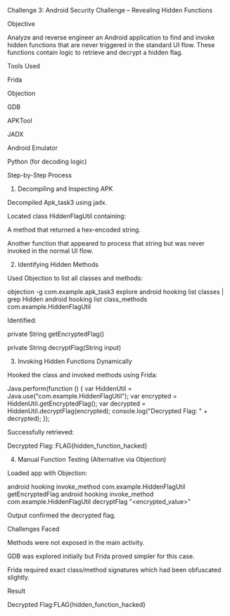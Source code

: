 Challenge 3: Android Security Challenge – Revealing Hidden Functions

Objective

Analyze and reverse engineer an Android application to find and invoke hidden functions that are never triggered in the standard UI flow. These functions contain logic to retrieve and decrypt a hidden flag.

Tools Used

Frida

Objection

GDB

APKTool

JADX

Android Emulator

Python (for decoding logic)

Step-by-Step Process

1. Decompiling and Inspecting APK

Decompiled Apk_task3 using jadx.

Located class HiddenFlagUtil containing:

A method that returned a hex-encoded string.

Another function that appeared to process that string but was never invoked in the normal UI flow.

2. Identifying Hidden Methods

Used Objection to list all classes and methods:

objection -g com.example.apk_task3 explore
android hooking list classes | grep Hidden
android hooking list class_methods com.example.HiddenFlagUtil

Identified:

private String getEncryptedFlag()

private String decryptFlag(String input)

3. Invoking Hidden Functions Dynamically

Hooked the class and invoked methods using Frida:

Java.perform(function () {
  var HiddenUtil = Java.use("com.example.HiddenFlagUtil");
  var encrypted = HiddenUtil.getEncryptedFlag();
  var decrypted = HiddenUtil.decryptFlag(encrypted);
  console.log("Decrypted Flag: " + decrypted);
});

Successfully retrieved:

Decrypted Flag: FLAG{hidden_function_hacked}

4. Manual Function Testing (Alternative via Objection)

Loaded app with Objection:

android hooking invoke_method com.example.HiddenFlagUtil getEncryptedFlag
android hooking invoke_method com.example.HiddenFlagUtil decryptFlag "<encrypted_value>"

Output confirmed the decrypted flag.

Challenges Faced

Methods were not exposed in the main activity.

GDB was explored initially but Frida proved simpler for this case.

Frida required exact class/method signatures which had been obfuscated slightly.

Result

Decrypted Flag:FLAG{hidden_function_hacked}

